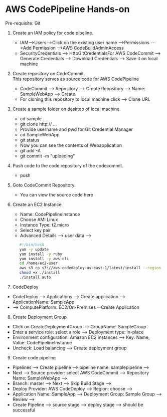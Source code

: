 # AWS CodePipeline Hands-on
Pre-requisite: Git
1. Create an IAM policy for code pipeline.<br>
   - IAM-->Users-->Click on the existing user name -->Permissions -->Add Permission -->AWS CodeBuildAdminAccess<br>
   - SecurityCredentials --> HttpGitCredentialsFor AWS CodeCommit --> Generate Credentials --> Download Credentials --> Save it on local machine <br>

2. Create repository on CodeCommit.<br>
   This repository serves as source code for AWS CodePipeline <br>
   - CodeCommit --> Repository --> Create Repository --> Name: SampleWebApp --> Create <br>
   - For cloning this repository to local machine click --> Clone URL <br>

3. Create a sample folder on desktop of local machine.<br>
   - cd sample <br>
   - git clone http:// ...<br>
   - Provide username and pwd for Git Credential Manager <br>
   - cd SampleWebApp<br>
   - git status<br>
   - Now you can see the contents of Webapplication<br>
   - git add -A<br>
   - git commit -m "uploading"<br>

4. Push code to the code repository of the codecommit.<br>
   - push <br>

5. Goto CodeCommit Repository.<br>
   - You can view the source code here<br>

6. Create an EC2 Instance <br>
    - Name: CodePipelineInstance<br>
    - Choose AMI Linux<br>
    - Instance Type: t2.micro
    - Select key pair
    - Advanced Details --> user data -->
   ```sh
      #!/bin/bash
      yum -y update
      yum install -y ruby
      yum install -y aws-cli
      cd /home/ec2-user
      aws s3 cp s3://aws-codedeploy-us-east-1/latest/install --region us-east-1
      chmod +x ./install
      ./install auto
   ```

7. CodeDeploy<br>
  - CodeDeploy --> Applications --> Create application --> ApplicationName: SampleApp <br>
  - --> ComputePlatform: EC2/On-Premises --Create Application

8. Create Deployment Group<br>
  - Click on CreateDeploymentGroup --> GroupName: SampleGroup <br>
  - Enter a service role: select a role --> Deployment type: in-place <br>
  - Environment configuration: Amazon EC2 instances --> Key: Name, Value: CodePipelineInstance<br>
  - Uncheck: Load balancing --> Create deployment group <br>

9. Create code pipeline<br>
  - Pipelines --> Create pipeline --> pipeline name: samplepipeline --><br>
  - Next --> Source provider: select AWS CodeCommit --> Repository Name: SampleWebApp --><br>
  - Branch: master --> Next --> Skip Build Stage --> <br>
  - Deploy Provider: AWS CodeDeploy --> Region: choose --> <br>
  - Application Name: SampleApp --> Deployment Group: Sample Group --> Review --><br>
  - Create Pipeline --> source stage --> deploy stage --> should be successful<br>
  
